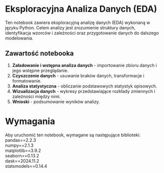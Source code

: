 # Eksploracyjna Analiza Danych (EDA)

Ten notebook zawiera eksploracyjną analizę danych (EDA) wykonaną w języku Python. 
Celem analizy jest zrozumienie struktury danych, identyfikacja wzorców i zależności oraz przygotowanie danych do dalszego modelowania.

## Zawartość notebooka

1. **Załadowanie i wstępna analiza danych** - importowanie zbioru danych i jego wstępne przeglądanie.
2. **Czyszczenie danych** - usuwanie braków danych, transformacje i formatowanie.
3. **Analiza statystyczna** - obliczanie podstawowych statystyk opisowych.
4. **Wizualizacja danych** - wykresy przedstawiające rozkłady zmiennych i zależności między nimi.
5. **Wnioski** - podsumowanie wyników analizy.

# Wymagania

Aby uruchomić ten notebook, wymagane są następujące biblioteki:  
pandas==2.2.3  
numpy==2.1.3  
matplotlib==3.9.2  
seaborn==0.13.2  
dask==2024.11.2  
statsmodels==0.14.4  

